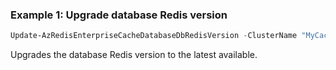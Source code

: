 ### Example 1: Upgrade database Redis version
```powershell
Update-AzRedisEnterpriseCacheDatabaseDbRedisVersion -ClusterName "MyCache" -ResourceGroupName "MyResourceGroup" -DatabaseName "default"
```

Upgrades the database Redis version to the latest available.

